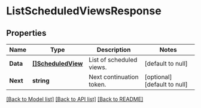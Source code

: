 # ListScheduledViewsResponse

## Properties
Name | Type | Description | Notes
------------ | ------------- | ------------- | -------------
**Data** | [**[]ScheduledView**](ScheduledView.md) | List of scheduled views. | [default to null]
**Next** | **string** | Next continuation token. | [optional] [default to null]

[[Back to Model list]](../README.md#documentation-for-models) [[Back to API list]](../README.md#documentation-for-api-endpoints) [[Back to README]](../README.md)


